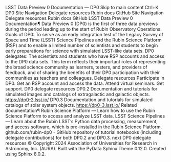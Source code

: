 LSST Data Preview 0 Documentation — DP0
Skip to main content
Ctrl+K
DP0
Site Navigation
Delegate resources
Rubin docs
GitHub
Site Navigation
Delegate resources
Rubin docs
GitHub
LSST Data Preview 0 Documentation¶
Data Preview 0 (DP0) is the first of three data previews during the period leading up to the start of Rubin Observatory Operations.
Goals of DP0: To serve as an early integration test of the Legacy Survey of Space and Time (LSST) Science Pipelines and the
Rubin Science Platform (RSP) and to enable a limited number of scientists and students to begin early preparations for science with
simulated LSST-like data sets.
DP0 delegates: The scientists and students who have RSP accounts and access to the DP0 data sets.
This term reflects their important roles of representing the broad science community as learners, testers, and providers of feedback,
and of sharing the benefits of their DP0 participation with their communities as teachers and colleagues.
Delegate resources
Participate in DP0. Get an RSP account and access the data. Attend virtual seminars. Get support.
DP0 delegate resources
DP0.2
Documentation and tutorials for simulated images and catalogs of extragalactic and galactic objects.
https://dp0-2.lsst.io/
DP0.3
Documentation and tutorials for simulated catalogs of solar system objects.
https://dp0-3.lsst.io/
Related documentation¶
Rubin Science Platform — Learn how to use the Rubin Science Platform to access and analyze LSST data.
LSST Science Pipelines — Learn about the Rubin LSST’s Python data processing, measurement, and access software, which is pre-installed in the Rubin Science Platform.
github.com/rubin-dp0 - GitHub repository of tutorial notebooks (including delegate contributions) for both DP0.2 and DP0.3.
next
DP0 delegate resources
© Copyright 2024 Association of Universities for Research in Astronomy, Inc. (AURA).
Built with the
PyData Sphinx Theme
0.12.0.
Created using Sphinx 8.0.2.